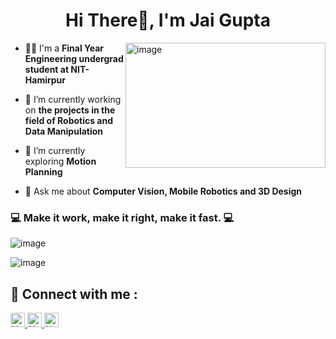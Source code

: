 <h1 align="center">Hi There👋, I'm Jai Gupta</h1>




<img align="right" height="200px" width="320px" src="https://cdn.dribbble.com/users/2395254/screenshots/6974793/robot.gif" alt="image" />

- 👩‍🎓 I'm a **Final Year Engineering undergrad student at NIT-Hamirpur**

- 🔭 I’m currently working on **the projects in the field of Robotics and Data Manipulation**

- 🌱 I’m currently exploring **Motion Planning**

- 💬 Ask me about **Computer Vision, Mobile Robotics and 3D Design**


### 💻 Make it work, make it right, make it fast. 💻

<p align="left">
<img src="https://github-readme-stats.vercel.app/api?username=jaigupta2436&theme=radical&show_icons=true" alt="image" />
</p>

<p align="left">
<img src="https://github-readme-stats.vercel.app/api/top-langs/?username=jaigupta2436&layout=compact&theme=blueberry" alt="image" />
</p>

## 🤝 Connect with me :

<a href="https://www.linkedin.com/in/jai-gupta-8b5238196/" ><img height="23" alt="Nodejs" src="https://img.shields.io/static/v1.svg?label=connect&message=@JaiGupta&color=green&logo=linkedin&style=flat-square&logoColor=white&colorA=blue" /> </a>
<a href="https://github.com/jaigupta2436" ><img height="23" alt="Nodejs" src="https://img.shields.io/static/v1.svg?label=follow&message=@Jai Gupta&color=yellow&logo=github&style=flat-square&logoColor=white&colorA=black" /> </a>
<a href="mailto:jaigupta2436@gmail.com" ><img height="23" alt="Nodejs" src="https://img.shields.io/static/v1.svg?message=jaigupta2436@gmail.com&label=mail&style=flat-square&logo=gmail&color=red&logoColor=red&colorA=grey&link=mailto:jaigupta2436@gmail.com" /> </a>

